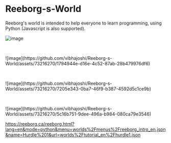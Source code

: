 # Reeborg-s-World
Reeborg's world is intended to help everyone to learn programming, using Python (Javascript is also supported). 



![image](https://github.com/vibhajoshi/Reeborg-s-World/assets/73216270/b94e244e-6c91-42d2-9408-26c55ae74bfc)

<p> <br> </p>
![image](https://github.com/vibhajoshi/Reeborg-s-World/assets/73216270/1794944e-d16e-4c52-87ab-28b479976df6)

<p> <br> </p>
![image](https://github.com/vibhajoshi/Reeborg-s-World/assets/73216270/7205e343-0ba7-46f9-b387-4592d5c1ce9b)

<p> <br> </p>
![image](https://github.com/vibhajoshi/Reeborg-s-World/assets/73216270/5c16b751-9dee-496a-b984-080ca79e3546)

https://reeborg.ca/reeborg.html?lang=en&mode=python&menu=worlds%2Fmenus%2Freeborg_intro_en.json&name=Hurdle%201&url=worlds%2Ftutorial_en%2Fhurdle1.json
